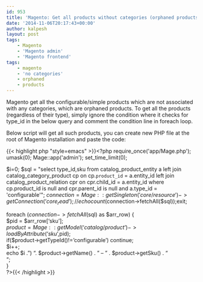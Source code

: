 ```yaml
---
id: 953
title: 'Magento: Get all products without categories (orphaned products)'
date: '2014-11-06T20:17:43+00:00'
author: kalpesh
layout: post
tags:
    - Magento
    - 'Magento admin'
    - 'Magento frontend'
tags:
    - magento
    - 'no categories'
    - orphaned
    - products
---
```


Magento get all the configurable/simple products which are not associated with any categories, which are orphaned products. To get all the products (regardless of their type), simply ignore the condition where it checks for type_id in the below query and comment the condition line in foreach loop.

Below script will get all such products, you can create new PHP file at the root of Magento installation and paste the code:

{{< highlight php "style=emacs" >}}<?php require_once('app/Mage.php');
umask(0);
Mage::app('admin');
set_time_limit(0);

$i=0;
$sql = "select
    type_id,sku
 from catalog_product_entity a
 left join catalog_category_product cp on cp.`product_id` = a.entity_id
 left join catalog_product_relation cpr on cpr.child_id = a.entity_id
 where
       cp.product_id is null
   and cpr.parent_id is null
   and a.type_id = 'configurable'";
$connection = Mage::getSingleton('core/resource')->
getConnection(‘core_read’);  
//echo count($connection->fetchAll($sql));exit;

foreach ($connection->fetchAll($sql) as $arr_row) {  
 $pid = $arr_row[‘sku’];  
 $product = Mage::getModel(‘catalog/product’)->loadByAttribute(‘sku’,$pid);  
 if($product->getTypeId()!=’configurable’) continue;  
 $i++;  
 echo $i .”) “. $product->getName() . ” – ” . $product->getSku() . “  
“;  
}  
?>{{< /highlight >}}
